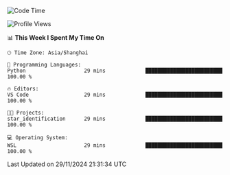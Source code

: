 <!--START_SECTION:waka-->
![Code Time](http://img.shields.io/badge/Code%20Time-2%2C129%20hrs%2037%20mins-blue)

![Profile Views](http://img.shields.io/badge/Profile%20Views-4-blue)

📊 **This Week I Spent My Time On** 

```text
🕑︎ Time Zone: Asia/Shanghai

💬 Programming Languages: 
Python                   29 mins             █████████████████████████   100.00 % 

🔥 Editors: 
VS Code                  29 mins             █████████████████████████   100.00 % 

🐱‍💻 Projects: 
star_identification      29 mins             █████████████████████████   100.00 % 

💻 Operating System: 
WSL                      29 mins             █████████████████████████   100.00 % 
```


 Last Updated on 29/11/2024 21:31:34 UTC
<!--END_SECTION:waka-->